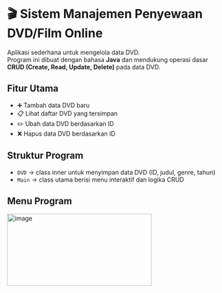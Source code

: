 # 🎬 Sistem Manajemen Penyewaan DVD/Film Online

Aplikasi sederhana untuk mengelola data DVD.  
Program ini dibuat dengan bahasa **Java** dan mendukung operasi dasar **CRUD (Create, Read, Update, Delete)** pada data DVD.

## Fitur Utama
- ➕ Tambah data DVD baru
- 📋 Lihat daftar DVD yang tersimpan
- ✏️ Ubah data DVD berdasarkan ID
- ❌ Hapus data DVD berdasarkan ID

## Struktur Program
- `DVD` → class inner untuk menyimpan data DVD (ID, judul, genre, tahun)
- `Main` → class utama berisi menu interaktif dan logika CRUD


## Menu Program

<img width="336" height="168" alt="image" src="https://github.com/user-attachments/assets/274bcbbf-2e28-4f4d-9104-f3b28b08fdb2" />



